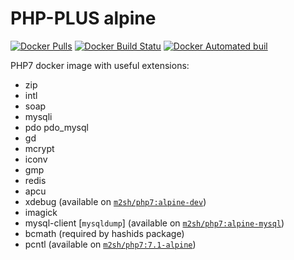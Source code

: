 # PHP-PLUS alpine

[![Docker Pulls](https://img.shields.io/docker/pulls/m2sh/php7.svg?maxAge=2592000?style=flat-square)](https://hub.docker.com/r/m2sh/php7/)
[![Docker Build Statu](https://img.shields.io/docker/build/m2sh/php7.svg?style=flat-square)](https://hub.docker.com/r/m2sh/php7/)
[![Docker Automated buil](https://img.shields.io/docker/automated/m2sh/php7.svg?style=flat-square)](https://hub.docker.com/r/m2sh/php7/)  

PHP7 docker image with useful extensions: 
- zip
- intl
- soap
- mysqli
- pdo pdo_mysql
- gd
- mcrypt
- iconv
- gmp
- redis
- apcu
- xdebug (available on [`m2sh/php7:alpine-dev`](https://github.com/m2sh/php7/blob/master/alpine/dev/Dockerfile))
- imagick
- mysql-client \[`mysqldump`\] (available on [`m2sh/php7:alpine-mysql`](https://github.com/m2sh/php7/blob/master/alpine/mysql/Dockerfile))
- bcmath (required by hashids package)
- pcntl (available on [`m2sh/php7:7.1-alpine`](https://github.com/m2sh/php7/blob/master/7.1/alpine/Dockerfile))
  

